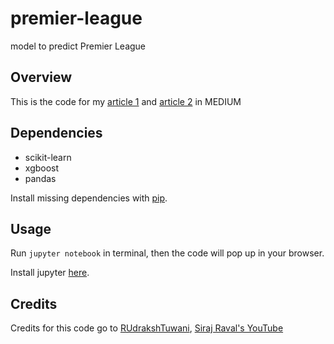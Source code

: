 # premier-league
model to predict Premier League 

## Overview

This is the code for my [article 1](https://medium.com/@nithiroj/premier-league-prediction-by-machine-learning-1-2ae05ef4e788) and [article 2](https://medium.com/@nithiroj/premier-league-prediction-by-machine-learning-2-2e7f618cc9b2) in MEDIUM 

## Dependencies

* scikit-learn 
* xgboost
* pandas

Install missing dependencies with [pip](https://pip.pypa.io/en/stable/).

## Usage

Run `jupyter notebook` in terminal, then the code will pop up in your browser.

Install jupyter [here](http://jupyter.readthedocs.io/en/latest/install.html).
## Credits 

Credits for this code go to [RUdrakshTuwani](https://github.com/RudrakshTuwani/Football-Data-Analysis-and-Prediction/blob/master/Prediction/Scraping%20and%20Cleaning.ipynb), [Siraj Raval's YouTube](https://youtu.be/6tQhoUuQrOw)

